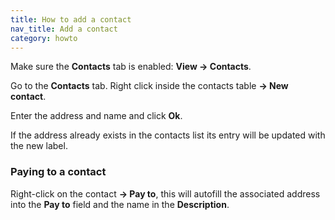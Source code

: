 ```yaml
---
title: How to add a contact
nav_title: Add a contact
category: howto
---
```


Make sure the **Contacts** tab is enabled: **View → Contacts**.

Go to the **Contacts** tab. Right click inside the contacts table **→ New contact**.

Enter the address and name and click **Ok**.

If the address already exists in the contacts list its entry will be updated with the new label.

### Paying to a contact

Right-click on the contact **→ Pay to**, this will autofill the associated address into the **Pay to** field and the name in the **Description**.

